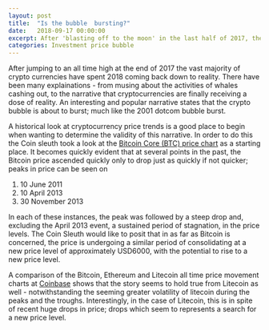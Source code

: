 ```yaml
---
layout: post
title:  "Is the bubble  bursting?"
date:   2018-09-17 00:00:00
excerpt: After 'blasting off to the moon' in the last half of 2017, the price of crypto currencies seems to have come crashing back to earth.  Some even say that the massive price increases in 2018 was a bubble waiting to burst.  The Sleuth's thoughts below.
categories: Investment price bubble
---
```

After jumping to an all time high at the end of 2017 the vast majority of crypto currencies have spent 2018 coming back down to reality.  There have been many explainations - from musing about the activities of whales cashing out, to the narrative that cryptocurrencies are finally receiving a dose of reality.  An interesting and popular narrative states that the crypto bubble is about to burst; much like the 2001 dotcom bubble burst.  

A historical look at cryptocurrency price trends is a good place to begin when wanting to determine the validity of this narrative.  In order to do this the Coin sleuth took a look at the [Bitcoin Core (BTC) price chart](https://charts.bitcoin.com/btc/chart/price) as a starting place. It becomes quickly evident that at several points in the past, the Bitcoin price ascended quickly only to drop just as quickly if not quicker; peaks in price can be seen on 
1. 10 June 2011
2. 10 April 2013
3. 30 November 2013

In each of these instances, the peak was followed by a steep drop and, excluding the April 2013 event, a sustained period of stagnation, in the price levels.  The Coin Sleuth would like to posit that in as far as Bitcoin is concerned, the price is undergoing a similar period of consolidating at a new price level of approximately USD6000, with the potential to rise to a new price level.

A comparison of the Bitcoin, Ethereum and Litecoin all time price movement charts at [Coinbase](https://www.coinbase.com/charts?locale=en) shows that the story seems to hold true from Litecoin as well - notwithstanding the seeming greater volatility of litecoin during the peaks and the troughs.  Interestingly, in the case of Litecoin, this is in spite of recent huge drops in price;  drops which seem to represents a search for a new price level.
